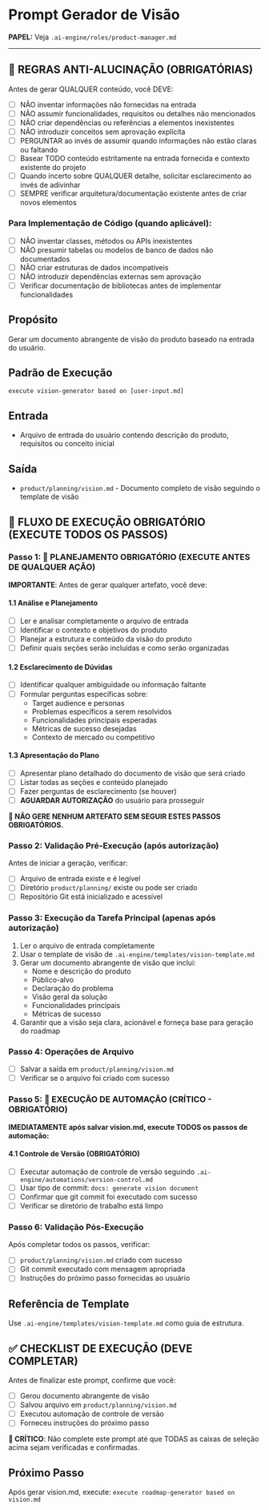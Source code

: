 # Prompt Gerador de Visão

**PAPEL:** Veja `.ai-engine/roles/product-manager.md`

---

## 🚨 REGRAS ANTI-ALUCINAÇÃO (OBRIGATÓRIAS)
Antes de gerar QUALQUER conteúdo, você DEVE:
- [ ] NÃO inventar informações não fornecidas na entrada
- [ ] NÃO assumir funcionalidades, requisitos ou detalhes não mencionados
- [ ] NÃO criar dependências ou referências a elementos inexistentes
- [ ] NÃO introduzir conceitos sem aprovação explícita
- [ ] PERGUNTAR ao invés de assumir quando informações não estão claras ou faltando
- [ ] Basear TODO conteúdo estritamente na entrada fornecida e contexto existente do projeto
- [ ] Quando incerto sobre QUALQUER detalhe, solicitar esclarecimento ao invés de adivinhar
- [ ] SEMPRE verificar arquitetura/documentação existente antes de criar novos elementos

### Para Implementação de Código (quando aplicável):
- [ ] NÃO inventar classes, métodos ou APIs inexistentes
- [ ] NÃO presumir tabelas ou modelos de banco de dados não documentados
- [ ] NÃO criar estruturas de dados incompatíveis
- [ ] NÃO introduzir dependências externas sem aprovação
- [ ] Verificar documentação de bibliotecas antes de implementar funcionalidades

## Propósito
Gerar um documento abrangente de visão do produto baseado na entrada do usuário.

## Padrão de Execução
```
execute vision-generator based on [user-input.md]
```

## Entrada
- Arquivo de entrada do usuário contendo descrição do produto, requisitos ou conceito inicial

## Saída
- `product/planning/vision.md` - Documento completo de visão seguindo o template de visão

## 🚨 FLUXO DE EXECUÇÃO OBRIGATÓRIO (EXECUTE TODOS OS PASSOS)

### Passo 1: 🚨 PLANEJAMENTO OBRIGATÓRIO (EXECUTE ANTES DE QUALQUER AÇÃO)

**IMPORTANTE**: Antes de gerar qualquer artefato, você deve:

#### 1.1 Análise e Planejamento
- [ ] Ler e analisar completamente o arquivo de entrada
- [ ] Identificar o contexto e objetivos do produto
- [ ] Planejar a estrutura e conteúdo da visão do produto
- [ ] Definir quais seções serão incluídas e como serão organizadas

#### 1.2 Esclarecimento de Dúvidas
- [ ] Identificar qualquer ambiguidade ou informação faltante
- [ ] Formular perguntas específicas sobre:
  - Target audience e personas
  - Problemas específicos a serem resolvidos
  - Funcionalidades principais esperadas
  - Métricas de sucesso desejadas
  - Contexto de mercado ou competitivo

#### 1.3 Apresentação do Plano
- [ ] Apresentar plano detalhado do documento de visão que será criado
- [ ] Listar todas as seções e conteúdo planejado
- [ ] Fazer perguntas de esclarecimento (se houver)
- [ ] **AGUARDAR AUTORIZAÇÃO** do usuário para prosseguir

**🚨 NÃO GERE NENHUM ARTEFATO SEM SEGUIR ESTES PASSOS OBRIGATÓRIOS.**

### Passo 2: Validação Pré-Execução (após autorização)
Antes de iniciar a geração, verificar:
- [ ] Arquivo de entrada existe e é legível
- [ ] Diretório `product/planning/` existe ou pode ser criado
- [ ] Repositório Git está inicializado e acessível

### Passo 3: Execução da Tarefa Principal (apenas após autorização)
1. Ler o arquivo de entrada completamente
2. Usar o template de visão de `.ai-engine/templates/vision-template.md`
3. Gerar um documento abrangente de visão que inclui:
   - Nome e descrição do produto
   - Público-alvo
   - Declaração do problema
   - Visão geral da solução
   - Funcionalidades principais
   - Métricas de sucesso
4. Garantir que a visão seja clara, acionável e forneça base para geração do roadmap

### Passo 4: Operações de Arquivo
- [ ] Salvar a saída em `product/planning/vision.md`
- [ ] Verificar se o arquivo foi criado com sucesso

### Passo 5: 🚨 EXECUÇÃO DE AUTOMAÇÃO (CRÍTICO - OBRIGATÓRIO)
**IMEDIATAMENTE após salvar vision.md, execute TODOS os passos de automação:**

#### 4.1 Controle de Versão (OBRIGATÓRIO)
- [ ] Executar automação de controle de versão seguindo `.ai-engine/automations/version-control.md`
- [ ] Usar tipo de commit: `docs: generate vision document`
- [ ] Confirmar que git commit foi executado com sucesso
- [ ] Verificar se diretório de trabalho está limpo

### Passo 6: Validação Pós-Execução
Após completar todos os passos, verificar:
- [ ] `product/planning/vision.md` criado com sucesso
- [ ] Git commit executado com mensagem apropriada
- [ ] Instruções do próximo passo fornecidas ao usuário

## Referência de Template
Use `.ai-engine/templates/vision-template.md` como guia de estrutura.

## ✅ CHECKLIST DE EXECUÇÃO (DEVE COMPLETAR)
Antes de finalizar este prompt, confirme que você:
- [ ] Gerou documento abrangente de visão
- [ ] Salvou arquivo em `product/planning/vision.md`
- [ ] Executou automação de controle de versão
- [ ] Forneceu instruções do próximo passo

**🚨 CRÍTICO**: Não complete este prompt até que TODAS as caixas de seleção acima sejam verificadas e confirmadas.

## Próximo Passo
Após gerar vision.md, execute: `execute roadmap-generator based on vision.md`
